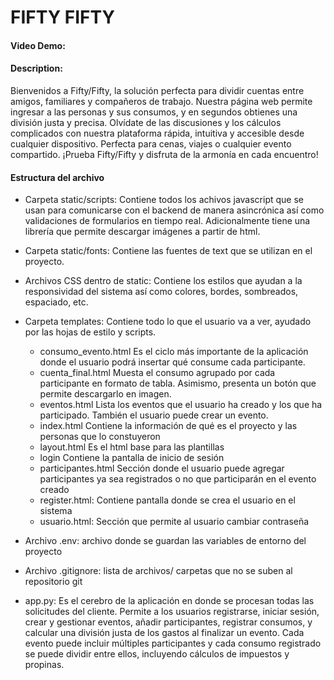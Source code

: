 # FIFTY FIFTY
#### Video Demo: 
#### Description:
Bienvenidos a Fifty/Fifty, la solución perfecta para dividir cuentas entre amigos, familiares y compañeros de trabajo. Nuestra página web permite ingresar a las personas y sus consumos, y en segundos obtienes una división justa y precisa. Olvídate de las discusiones y los cálculos complicados con nuestra plataforma rápida, intuitiva y accesible desde cualquier dispositivo. Perfecta para cenas, viajes o cualquier evento compartido. ¡Prueba Fifty/Fifty y disfruta de la armonía en cada encuentro!

#### Estructura del archivo

- Carpeta static/scripts: 
Contiene todos los achivos javascript que se usan para comunicarse con el backend de manera asincrónica así como validaciones de formularios en tiempo real. Adicionalmente tiene una librería que permite descargar imágenes a partir de html.

- Carpeta static/fonts:
Contiene las fuentes de text que se utilizan en el proyecto.

- Archivos CSS dentro de static:
Contiene los estilos que ayudan a la responsividad del sistema así como colores, bordes, sombreados, espaciado, etc.

- Carpeta templates:
Contiene todo lo que el usuario va a ver, ayudado por las hojas de estilo y scripts.
    - consumo_evento.html
    Es el ciclo más importante de la aplicación donde el usuario podrá insertar qué consume cada participante.
    - cuenta_final.html
    Muesta el consumo agrupado por cada participante en formato de tabla. Asimismo, presenta un botón que permite descargarlo en imagen.
    - eventos.html
    Lista los eventos que el usuario ha creado y los que ha participado. También el usuario puede crear un evento.
    - index.html
    Contiene la información de qué es el proyecto y las personas que lo constuyeron
    - layout.html
    Es el html base para las plantillas
    - login
    Contiene la pantalla de inicio de sesión
    - participantes.html
    Sección donde el usuario puede agregar participantes ya sea registrados o no que participarán en el evento creado
    - register.html:
    Contiene pantalla donde se crea el usuario en el sistema
    - usuario.html:
    Sección que permite al usuario cambiar contraseña

- Archivo .env: archivo donde se guardan las variables de entorno del proyecto

- Archivo .gitignore: lista de archivos/ carpetas que no se suben al repositorio git

- app.py:
Es el cerebro de la aplicación en donde se procesan todas las solicitudes del cliente. Permite a los usuarios registrarse, iniciar sesión, crear y gestionar eventos, añadir participantes, registrar consumos, y calcular una división justa de los gastos al finalizar un evento. Cada evento puede incluir múltiples participantes y cada consumo registrado se puede dividir entre ellos, incluyendo cálculos de impuestos y propinas.

